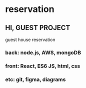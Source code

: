 # reservation
## HI, GUEST PROJECT
guest house reservation

### back: node.js, AWS, mongoDB

### front: React, ES6 JS, html, css

### etc: git, figma, diagrams
